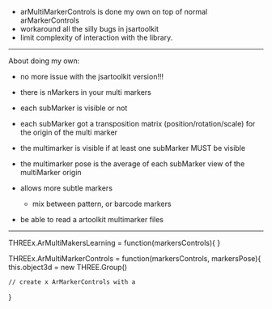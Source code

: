 - arMultiMarkerControls is done my own on top of normal arMarkerControls
- workaround all the silly bugs in jsartoolkit
- limit complexity of interaction with the library.


----------------------------------------------------
About doing my own:
- no more issue with the jsartoolkit version!!!
- there is nMarkers in your multi markers
- each subMarker is visible or not
- each subMarker got a transposition matrix (position/rotation/scale) for the origin of the multi marker
- the multimarker is visible if at least one subMarker MUST be visible
- the multimarker pose is the average of each subMarker view of the multiMarker origin

- allows more subtle markers
  - mix between pattern, or barcode markers
- be able to read a artoolkit multimarker files

--------------------------------------------------
THREEx.ArMultiMakersLearning = function(markersControls){
}

THREEx.ArMultiMarkerControls = function(markersControls, markersPose){
	this.object3d = new THREE.Group()

	// create x ArMarkerControls with a 
}
